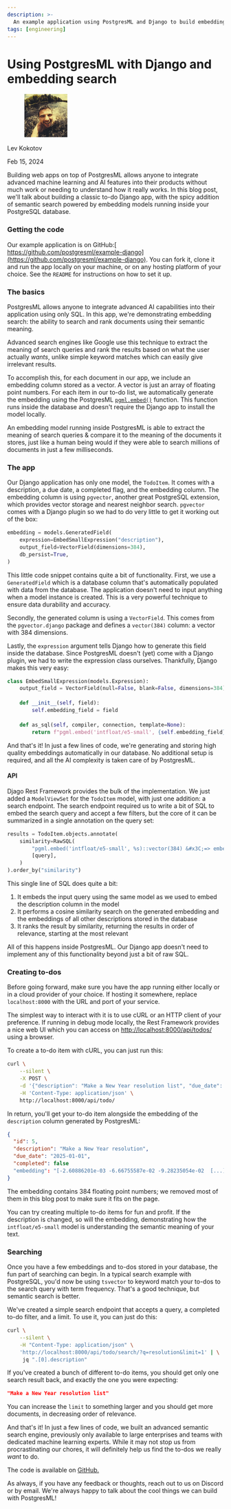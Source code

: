```yaml
---
description: >-
  An example application using PostgresML and Django to build embedding based search.
tags: [engineering]
---
```


# Using PostgresML with Django and embedding search

<div align="left">

<figure><img src=".gitbook/assets/lev.jpg" alt="Author" width="100"><figcaption></figcaption></figure>

</div>

Lev Kokotov

Feb 15, 2024

Building web apps on top of PostgresML allows anyone to integrate advanced machine learning and AI features into their products without much work or needing to understand how it really works. In this blog post, we'll talk about building a classic to-do Django app, with the spicy addition of semantic search powered by embedding models running inside your PostgreSQL database.

### Getting the code

Our example application is on GitHub:[ https://github.com/postgresml/example-django](https://github.com/postgresml/example-django). You can fork it, clone it and run the app locally on your machine, or on any hosting platform of your choice. See the `README` for instructions on how to set it up.

### The basics

PostgresML allows anyone to integrate advanced AI capabilities into their application using only SQL. In this app, we're demonstrating embedding search: the ability to search and rank documents using their semantic meaning.

Advanced search engines like Google use this technique to extract the meaning of search queries and rank the results based on what the user actually _wants_, unlike simple keyword matches which can easily give irrelevant results.

To accomplish this, for each document in our app, we include an embedding column stored as a vector. A vector is just an array of floating point numbers. For each item in our to-do list, we automatically generate the embedding using the PostgresML [`pgml.embed()`](https://postgresml.org/docs/introduction/apis/sql-extensions/pgml.embed) function. This function runs inside the database and doesn't require the Django app to install the model locally.

An embedding model running inside PostgresML is able to extract the meaning of search queries & compare it to the meaning of the documents it stores, just like a human being would if they were able to search millions of documents in just a few milliseconds.

### The app

Our Django application has only one model, the `TodoItem`. It comes with a description, a due date, a completed flag, and the embedding column. The embedding column is using `pgvector`, another great PostgreSQL extension, which provides vector storage and nearest neighbor search. `pgvector` comes with a Django plugin so we had to do very little to get it working out of the box:

```python
embedding = models.GeneratedField(
    expression=EmbedSmallExpression("description"),
    output_field=VectorField(dimensions=384),
    db_persist=True,
)    
```

This little code snippet contains quite a bit of functionality. First, we use a `GeneratedField` which is a database column that's automatically populated with data from the database. The application doesn't need to input anything when a model instance is created. This is a very powerful technique to ensure data durability and accuracy.

Secondly, the generated column is using a `VectorField`. This comes from the `pgvector.django` package and defines a `vector(384)` column: a vector with 384 dimensions.

Lastly, the `expression` argument tells Django how to generate this field inside the database. Since PostgresML doesn't (yet) come with a Django plugin, we had to write the expression class ourselves. Thankfully, Django makes this very easy:

```python
class EmbedSmallExpression(models.Expression):
    output_field = VectorField(null=False, blank=False, dimensions=384)

    def __init__(self, field):
        self.embedding_field = field

    def as_sql(self, compiler, connection, template=None):
        return f"pgml.embed('intfloat/e5-small', {self.embedding_field})", None
```

And that's it! In just a few lines of code, we're generating and storing high quality embeddings automatically in our database. No additional setup is required, and all the AI complexity is taken care of by PostgresML.

#### API

Djago Rest Framework provides the bulk of the implementation. We just added a `ModelViewSet` for the `TodoItem` model, with just one addition: a search endpoint. The search endpoint required us to write a bit of SQL to embed the search query and accept a few filters, but the core of it can be summarized in a single annotation on the query set:

```python
results = TodoItem.objects.annotate(
    similarity=RawSQL(
        "pgml.embed('intfloat/e5-small', %s)::vector(384) &#x3C;=> embedding",
        [query],
    )
).order_by("similarity")
```

This single line of SQL does quite a bit:

1. It embeds the input query using the same model as we used to embed the description column in the model
2. It performs a cosine similarity search on the generated embedding and the embeddings of all other descriptions stored in the database
3. It ranks the result by similarity, returning the results in order of relevance, starting at the most relevant

All of this happens inside PostgresML. Our Django app doesn't need to implement any of this functionality beyond just a bit of raw SQL.

### Creating to-dos

Before going forward, make sure you have the app running either locally or in a cloud provider of your choice. If hosting it somewhere, replace `localhost:8000` with the URL and port of your service.

The simplest way to interact with it is to use cURL or an HTTP client of your preference. If running in debug mode locally, the Rest Framework provides a nice web UI which you can access on [http://localhost:8000/api/todos/](http://localhost:8000/api/todo/) using a browser.

To create a to-do item with cURL, you can just run this:

```bash
curl \
    --silent \
    -X POST \
    -d '{"description": "Make a New Year resolution list", "due_date": "2025-01-01"}' \
    -H 'Content-Type: application/json' \
    http://localhost:8000/api/todo/
```

In return, you'll get your to-do item alongside the embedding of the `description` column generated by PostgresML:

```json
{
  "id": 5,
  "description": "Make a New Year resolution",
  "due_date": "2025-01-01",
  "completed": false
  "embedding": "[-2.60886201e-03 -6.66755587e-02 -9.28235054e-02  [...]]"
}
```

The embedding contains 384 floating point numbers; we removed most of them in this blog post to make sure it fits on the page.

You can try creating multiple to-do items for fun and profit. If the description is changed, so will the embedding, demonstrating how the `intfloat/e5-small` model is understanding the semantic meaning of your text.

### Searching

Once you have a few embeddings and to-dos stored in your database, the fun part of searching can begin. In a typical search example with PostgreSQL, you'd now be using `tsvector` to keyword match your to-dos to the search query with term frequency. That's a good technique, but semantic search is better.

We've created a simple search endpoint that accepts a query, a completed to-do filter, and a limit. To use it, you can just do this:

```bash
curl \
    --silent \
    -H "Content-Type: application/json" \
    'http://localhost:8000/api/todo/search/?q=resolution&limit=1' | \
     jq ".[0].description"
```

If you've created a bunch of different to-do items, you should get only one search result back, and exactly the one you were expecting:

```json
"Make a New Year resolution list"
```

You can increase the `limit` to something larger and you should get more documents, in decreasing order of relevance.

And that's it! In just a few lines of code, we built an advanced semantic search engine, previously only available to large enterprises and teams with dedicated machine learning experts. While it may not stop us from procrastinating our chores, it will definitely help us find the to-dos we really _want_ to do.

The code is available on [GitHub.](https://github.com/postgresml/example-django)

As always, if you have any feedback or thoughts, reach out to us on Discord or by email. We're always happy to talk about the cool things we can build with PostgresML!
